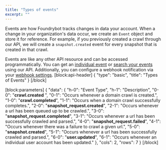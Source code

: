 ```yaml
---
title: "Types of events"
excerpt: ""
---
```

Events are how Foundrybot tracks changes in data your account. When a change in your organization's data occur, we create an `Event` object and store it for reference. For example, if you previously created a crawl through our API, we will create a `snapshot.created` event for every snapshot that is created in that crawl.

Events are like any other API resource and can be accessed programmatically. You can get an [individual event](https://foundrybot.readme.io/v1.0/reference#get-an-event) or [search your events](https://foundrybot.readme.io/v1.0/reference#search-events) using our API. Additionally, you can configure a webhook notification via your [webhook settings](https://foundrybot.readme.io/v1.0/reference#org-webhook-setting-object). 
[block:api-header]
{
  "type": "basic",
  "title": "Types of Events"
}
[/block]

[block:parameters]
{
  "data": {
    "h-0": "Event Type",
    "h-1": "Description",
    "0-0": "**crawl.created** ",
    "0-1": "Occurs whenever a domain crawl is created.",
    "1-0": "**crawl.completed**",
    "1-1": "Occurs when a domain crawl successfully completes.",
    "2-0": "**snapshot_request.created**",
    "2-1": "Occurs whenever a url has been queued up to be crawled.",
    "3-0": "**snapshot_request.completed**",
    "3-1": "Occurs whenever a url has been successfully crawled and parsed.",
    "4-0": "**snapshot_request.failed**",
    "4-1": "Occurs whenever there was a failure to crawl a given url.",
    "5-0": "**snapshot.created**",
    "5-1": "Occurs whenever a url has been successfully crawled and parsed.",
    "6-0": "**user.updated**",
    "6-1": "Occurs whenever an individual user account has been updated."
  },
  "cols": 2,
  "rows": 7
}
[/block]